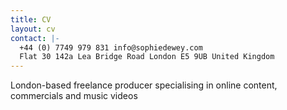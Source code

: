 ```yaml
---
title: CV
layout: cv
contact: |-
  +44 (0) 7749 979 831 info@sophiedewey.com
  Flat 30 142a Lea Bridge Road London E5 9UB United Kingdom
---
```


London-based freelance producer specialising in online content, commercials and music videos